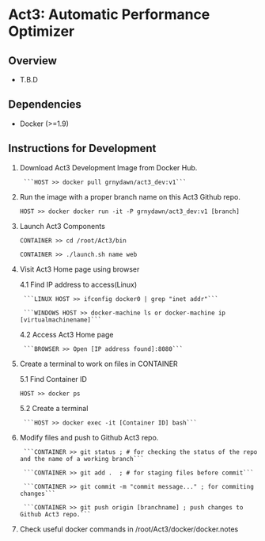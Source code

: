 Act3: Automatic Performance Optimizer
==============================


Overview
--------

* T.B.D

Dependencies
------------

* Docker (>=1.9)



Instructions for Development
------------------

1. Download Act3 Development Image from Docker Hub.

        ```HOST >> docker pull grnydawn/act3_dev:v1```


2. Run the image with a proper branch name on this Act3 Github repo. 

	```HOST >> docker docker run -it -P grnydawn/act3_dev:v1 [branch]```


3. Launch Act3 Components

	```CONTAINER >> cd /root/Act3/bin```
	
	```CONTAINER >> ./launch.sh name web```


4. Visit Act3 Home page using browser

    4.1 Find IP address to access(Linux)
    
        ```LINUX HOST >> ifconfig docker0 | grep "inet addr"```
        
        ```WINDOWS HOST >> docker-machine ls or docker-machine ip [virtualmachinename]```
        
    4.2 Access Act3 Home page
   
        ```BROWSER >> Open [IP address found]:8080```


5. Create a terminal to work on files in CONTAINER

    5.1 Find Container ID
    
	```HOST >> docker ps```
	
    5.2 Create a terminal
    
        ```HOST >> docker exec -it [Container ID] bash```


6. Modify files and push to Github Act3 repo.

        ```CONTAINER >> git status ; # for checking the status of the repo and the name of a working branch```
        
        ```CONTAINER >> git add .  ; # for staging files before commit```
        
        ```CONTAINER >> git commit -m "commit message..." ; for commiting changes```
        
        ```CONTAINER >> git push origin [branchname] ; push changes to Github Act3 repo.```
        

7. Check useful docker commands in /root/Act3/docker/docker.notes
